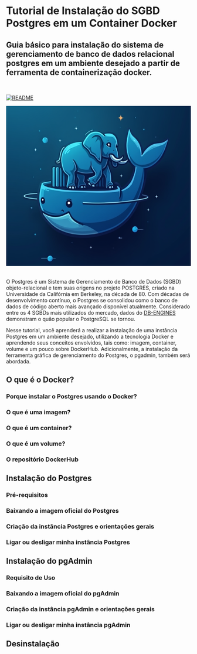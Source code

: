 # Tutorial de Instalação do SGBD Postgres em um Container Docker

## Guia básico para instalação do sistema de gerenciamento de banco de dados relacional postgres em um ambiente desejado a partir de ferramenta de containerização docker.

<br>

[![README](https://img.shields.io/static/v1?label=readme&message=en-US&color=blue&style=plastic)](./README.md)

<div align="center">
    <img src="./img/docker_and_postgres.png" alt="docker and postgres" width="540" height="436.5">
</div>
<br>

O Postgres é um Sistema de Gerenciamento de Banco de Dados (SGBD) objeto-relacional e tem suas origens no projeto POSTGRES, criado na Universidade da Califórnia em Berkeley, na década de 80. Com décadas de desenvolvimento contínuo, o Postgres se consolidou como o banco de dados de código aberto mais avançado disponível atualmente. Considerado entre os 4 SGBDs mais utilizados do mercado, dados do [DB-ENGINES](https://db-engines.com/en/ranking) demonstram o quão popular o PostgreSQL se tornou.

Nesse tutorial, você aprenderá a realizar a instalação de uma instância Postgres em um ambiente desejado, utilizando a tecnologia Docker e aprendendo seus conceitos envolvidos, tais como: imagem, container, volume e um pouco sobre DockerHub. Adicionalmente, a instalação da ferramenta gráfica de gerenciamento do Postgres, o pgadmin, também será abordada.

## O que é o Docker?

### Porque instalar o Postgres usando o Docker?

### O que é uma imagem?

### O que é um container?

### O que é um volume?

### O repositório DockerHub

## Instalação do Postgres

### Pré-requisitos

### Baixando a imagem oficial do Postgres

### Criação da instância Postgres e orientações gerais

### Ligar ou desligar minha instância Postgres

## Instalação do pgAdmin

### Requisito de Uso

### Baixando a imagem oficial do pgAdmin

### Criação da instância pgAdmin e orientações gerais

### Ligar ou desligar minha instância pgAdmin

## Desinstalação 
